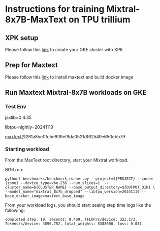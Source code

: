 # Instructions for training Mixtral-8x7B-MaxText on TPU trillium

## XPK setup
Please follow this [link](https://github.com/AI-Hypercomputer/tpu-recipes/blob/main/training/trillium/XPK_README.md) to create your GKE cluster with XPK

## Prep for Maxtext 
Please follow this [link](https://github.com/AI-Hypercomputer/tpu-recipes/blob/main/training/trillium/MAXTEXT_README.md) to install maxtext and build docker image

## Run Maxtext Mixtral-8x7B workloads on GKE

### Test Env
jaxlib=0.4.35

libtpu-nightly=20241119

[maxtext](https://github.com/AI-Hypercomputer/maxtext.git)@261a8be0fc5e909ef9da0521df62549e650ebb79

### Starting workload

From the MaxText root directory, start your Mixtral workload.

Bf16 run:
```
python3 benchmarks/benchmark_runner.py --project=${PROJECT} --zone={zone} --device_type=v6e-256 --num_slices=1  --cluster_name=${CLUSTER_NAME} --base_output_directory=${OUTPUT_DIR} \
--model_name="mixtral_8x7b_dropped" --libtpu_version=20241119 --base_docker_image=maxtext_base_image
```

From your workload logs, you should start seeing step time logs like the following:
```
completed step: 19, seconds: 8.409, TFLOP/s/device: 323.173, Tokens/s/device: 3896.752, total_weights: 8388608, loss: 0.031
```